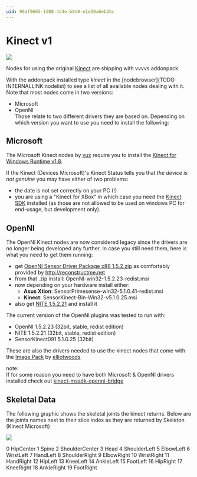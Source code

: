 ```yaml
---
uid: 96af9665-1d88-4d4e-b8d0-e1e50a6eb2bc
---
```


# Kinect v1

![](~/img/300px-Xbox-360-Kinect-Standalone.png "")   

Nodes for using the original <a href="http://en.wikipedia.org/wiki/Kinect" class="extURL" target="_blank">Kinect</a> are shipping with vvvvs addonpack.  

With the addonpack installed type *kinect* in the [nodebrowser](TODO INTERNALLINK:nodelist) to see a list of all available nodes dealing with it. Note that most nodes come in two versions:  
* Microsoft  
* OpenNI  
Those relate to two different drivers they are based on. Depending on which version you want to use you need to install the following:  

## Microsoft
The Microsoft Kinect nodes by <span class="user"><a href="https://vvvv.org/users/vux" class="extURL" target="_blank">vux</a></span> require you to install the <a href="http://www.microsoft.com/en-us/download/details.aspx?id=40277" class="extURL" target="_blank">Kinect for Windows Runtime v1.8</a>.  

If the <span class="node">Kinect (Devices Microsoft)</span>'s <span class="pin">Kinect Status</span> tells you that *the device is not genuine* you may have either of two problems:  
* the date is not set correctly on your PC (!)  
* you are using a "Kinect for XBox" in which case you need the  <a href="https://www.microsoft.com/en-us/download/details.aspx?id=40278" class="extURL" target="_blank">Kinect SDK</a> installed (as those are not allowed to be used on windows PC for end-usage, but development only).  

## OpenNI
The OpenNI Kinect nodes are now considered legacy since the drivers are no longer being developed any further. In case you still need them, here is what you need to get them running:  
* get <a href="http://reconstructme.net/?wpdmdl=26" class="extURL" target="_blank">OpenNI Sensor Driver Package x86 1.5.2.zip</a> as comfortably provided by <a href="http://reconstructme.net" class="extURL" target="_blank">http://reconstructme.net</a> 
* from that .zip install: OpenNI-win32-1.5.2.23-redist.msi  
* now depending on your hardware install either:  
  * **Asus Xtion**: SensorPrimesense-win32-5.1.0.41-redist.msi  
  * **Kinect**: SensorKinect-Bin-Win32-v5.1.0.25.msi  
* also get <a href="http://www.openni.org/wp-content/uploads/2012/12/NITE-Win32-1.5.2.21-Dev.zip" class="extURL" target="_blank">NITE 1.5.2.21</a> and install it  

The current version of the OpenNI plugins was tested to run with:  
* OpenNI 1.5.2.23 (32bit, stable, redist edition)  
* NITE 1.5.2.21 (32bit, stable, redist edition)  
* SensorKinect091 5.1.0.25 (32bit)  

These are also the drivers needed to use the kinect nodes that come with the <a href="https://vvvv.org/contribution/vvvv.packs.image" class="extURL contribution" target="_blank">Image Pack</a> by <span class="user"><a href="https://vvvv.org/users/elliotwoods" class="extURL" target="_blank">elliotwoods</a></span>  

note:  
If for some reason you need to have both Microsoft & OpenNI drivers installed check out <a href="http://code.google.com/p/kinect-mssdk-openni-bridge/" class="extURL" target="_blank">kinect-mssdk-openni-bridge</a>  
  

## Skeletal Data
The following graphic shows the skeletal joints the kinect returns. Below are the joints names next to their slice index as they are returned by <span class="node">Skeleton (Kinect Microsoft)</span>  



![](~/img/http://www.codeproject.com/KB/dotnet/KinectGettingStarted/7.png "")   


 0  HipCenter
 1  Spine
 2  ShoulderCenter
 3  Head
 4  ShoulderLeft
 5  ElbowLeft
 6  WristLeft
 7  HandLeft
 8  ShoulderRight
 9  ElbowRight
 10 WristRight
 11 HandRight
 12 HipLeft
 13 KneeLeft
 14 AnkleLeft
 15 FootLeft
 16 HipRight
 17 KneeRight
 18 AnkleRight
 19 FootRight
